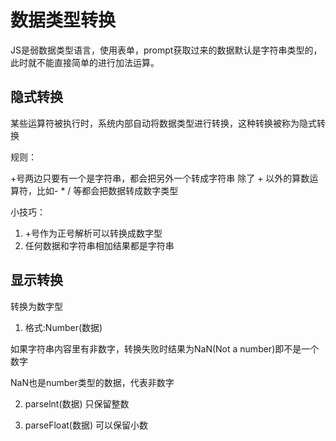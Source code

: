 # 数据类型转换

JS是弱数据类型语言，使用表单，prompt获取过来的数据默认是字符串类型的，此时就不能直接简单的进行加法运算。


## 隐式转换

某些运算符被执行时，系统内部自动将数据类型进行转换，这种转换被称为隐式转换

规则：

+号两边只要有一个是字符串，都会把另外一个转成字符串
除了 + 以外的算数运算符，比如- * / 等都会把数据转成数字类型
  
小技巧：

1. +号作为正号解析可以转换成数字型
2. 任何数据和字符串相加结果都是字符串



## 显示转换

转换为数字型

1. 格式:Number(数据)


如果字符串内容里有非数字，转换失败时结果为NaN(Not a number)即不是一个数字

NaN也是number类型的数据，代表非数字

2. parselnt(数据)
只保留整数

3. parseFloat(数据)
可以保留小数

